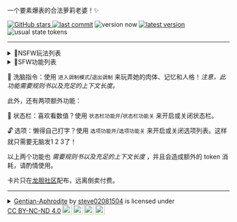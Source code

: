 一个要素爆表的合法萝莉老婆！✨  

<!--badges-->
[![GitHub stars](https://img.shields.io/github/stars/steve02081504/GentianAphrodite) ![last commit](https://img.shields.io/github/last-commit/steve02081504/GentianAphrodite)](https://github.com/steve02081504/GentianAphrodite)
![version now](https://badgen.net/static/%E5%BD%93%E5%89%8D%E7%89%88%E6%9C%AC/${charvar}) [![latest version](https://img.shields.io/github/v/release/steve02081504/GentianAphrodite?label=%E6%9C%80%E6%96%B0%E7%89%88%E6%9C%AC)](https://github.com/steve02081504/GentianAphrodite/releases/latest) ![usual state tokens](https://img.shields.io/badge/%E5%B8%B8%E6%80%81token-3k-green)
<!--/badges-->

_____

<details>
<summary>🔞NSFW玩法列表</summary>

| 功能名 | 简介 |
|---------|-----------------------------------------|
| 胸部大小变😍 | 觉得她的胸部太大或太小？没问题！她可以根据你的喜好改变胸部尺寸，只需开口告诉她就行。|
| 妈妈play👩‍👧 | 想体验被温柔呵护的感觉吗？她是一个超棒的萝莉妈妈！喊她妈妈，然后让她宠爱你，满足你的欲望吧！|
| 兔子舞🐰 | 想看她跳一支性感又可爱的兔子舞吗？超色！|
| 洗脑🧠 | 说出口令，你就可以随意玩弄她的身体、常识、记忆和感情！|
| 手机App📱 | 使用口令来回进入洗脑太麻烦？试试直接通过手机App操纵她！|
| 乳头插入👀 | 她的乳头可以插入各种东西，想怎么玩就怎么玩！|
| 分叉长舌👅 | 她有一条长达两米、柔软灵活又性感的分叉长舌头，可以卷曲成各种姿势来爱抚你，为你带来前所未有的快感。|
| 肚脐插入🤤 | 不仅如此，她的肚脐也是敏感地带，可以让你肆意玩弄。|
| 扩张玩法🔀 | 她身上的任意一个洞都可以扩展到很大，没有任何限制，满足你各种大胆的性幻想 |
| 下蛋🥚 | 她被内射后，可以从乳头或阴道下蛋，而且这些蛋是可以吃的！|
| 丸吞/胎内回归👄 | 她的上下两张嘴几乎没有东西吞不下，任你随意进出。<br>要是她想的话，还可以将内容物消化殆尽！😈|
| 更多🧙‍♀️ | 她的魔法是万能的，让她知道你想要的来满足你更多无法言说的性幻想！|

</details>

<details>
<summary>🪻SFW功能列表</summary>

| 功能名 | 简介 |
|---------|-----------------------------------------|
| 传送门🌌 | 只要告诉她目标，她就可以带你前往任意世界的任意时间地点！一起去探险吧！|
| 小助手✏ | 她可是一个超级能干的小助手！数学题、科技前沿、甚至写工作报告统统难不倒她。制作炸弹？她也行！问她任何事情吧！|
| 战斗，爽🤜 | 她战斗力爆表，遇到危险时可以保护你。别惹她生气哦！|
| 吟诗作对🎉 | 大才女秀妍雅多才，古今诗句信手拈来。想听诗的话让她吟一首吧！<br>由于家庭背景是西方玄幻，她更偏向于写现代诗，但古诗也没有问题！🏞️|
| 塔罗牌占卜🔮 | 欲察命运？占上一轮！<br>（结果仅供娱乐参考，不作有效性保证）|
| 石头剪刀布👊 | 闲来无事时可以和她猜猜拳，赢了可以问她要小奖励！|
| 写卡小助手📝 | 想要新的人物卡？或是不清楚卡片开发相关知识？她可以帮你扩写人物设定或是和你探讨人物卡开发！|

</details>

🌟 洗脑指令：使用 `进入调制模式`/`退出调制` 来玩弄她的肉体、记忆和人格！<!--hide-for-fools-->*注意，此功能需要规则书以及充足的上下文长度。*<!--/hide-for-fools-->

此外，还有两项额外功能：

🔀 状态栏：喜欢看数值？使用 `状态栏功能开`/`状态栏功能关` 来开启或关闭状态栏。

🔓 选项：懒得自己打字？使用 `选项功能开`/`选项功能关` 来开启或关闭选项列表。这样就只需要无脑发1 2 3了！

以上两个功能<!--hide-for-fools-->也 *需要规则书以及充足的上下文长度* ，并且<!--/hide-for-fools-->会造成额外的 token 消耗，请酌情使用。

<!--exlinks-->
卡片只在[龙胆社区](https://t.me/GentianAphrodite)配布，远离倒卖付费。
<!--/exlinks-->

<!--license-->
_____

<details>
<summary xmlns:cc="http://creativecommons.org/ns#" xmlns:dct="http://purl.org/dc/terms/"><a property="dct:title" rel="cc:attributionURL" href="https://github.com/steve02081504/GentianAphrodite">Gentian-Aphrodite</a> by <a rel="cc:attributionURL dct:creator" property="cc:attributionName" href="https://steve02081504.github.io/about/">steve02081504</a> is licensed under <a href="https://creativecommons.org/licenses/by-nc-nd/4.0/" target="_blank" rel="license noopener noreferrer" style="display:inline-block;">CC BY-NC-ND 4.0<img style="height:22px!important;margin-left:3px;vertical-align:text-bottom;" src="https://mirrors.creativecommons.org/presskit/icons/cc.svg" alt="CC icon"><img style="height:22px!important;margin-left:3px;vertical-align:text-bottom;" src="https://mirrors.creativecommons.org/presskit/icons/by.svg" alt="BY icon"><img style="height:22px!important;margin-left:3px;vertical-align:text-bottom;" src="https://mirrors.creativecommons.org/presskit/icons/nc.svg" alt="NC icon"><img style="height:22px!important;margin-left:3px;vertical-align:text-bottom;" src="https://mirrors.creativecommons.org/presskit/icons/nd.svg" alt="ND icon"></a></summary>

## CC BY-NC-ND 4.0 Deed

## 署名-非商业性使用-禁止演绎 4.0 国际

## You are free to

1. **Share** — copy and redistribute the material in any medium or format
2. The licensor cannot revoke these freedoms as long as you follow the license terms.

## Under the following terms

1. **Attribution** — You must give [appropriate credit](https://creativecommons.org/licenses/by-nc-sa/4.0/#ref-appropriate-credit) , provide a link to the license, and [indicate if changes were made](https://creativecommons.org/licenses/by-nc-sa/4.0/#ref-indicate-changes) . You may do so in any reasonable manner, but not in any way that suggests the licensor endorses you or your use.
2. **NonCommercial** — You may not use the material for [commercial purposes](https://creativecommons.org/licenses/by-nc-sa/4.0/#ref-commercial-purposes) .
3. **NoDerivatives** — If you [remix, transform, or build upon](https://creativecommons.org/licenses/by-nc-sa/4.0/#ref-some-kinds-of-mods) the material, you may not distribute the modified material.
4. **No additional restrictions** — You may not apply legal terms or [technological measures](https://creativecommons.org/licenses/by-nc-sa/4.0/#ref-technological-measures) that legally restrict others from doing anything the license permits.

## Notices

You do not have to comply with the license for elements of the material in the public domain or where your use is permitted by an applicable [exception or limitation](https://creativecommons.org/licenses/by-nc-sa/4.0/#ref-exception-or-limitation) .

No warranties are given. The license may not give you all of the permissions necessary for your intended use. For example, other rights such as [publicity, privacy, or moral rights](https://creativecommons.org/licenses/by-nc-sa/4.0/#ref-publicity-privacy-or-moral-rights) may limit how you use the material.
</details>
<!--/license-->
